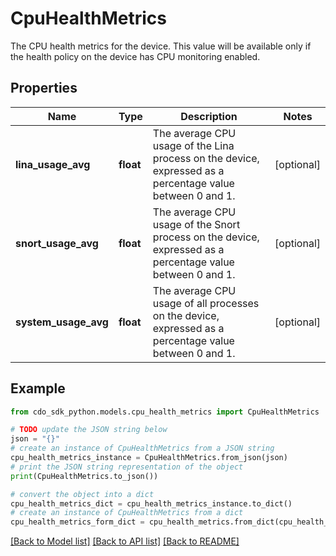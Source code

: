 # CpuHealthMetrics

The CPU health metrics for the device. This value will be available only if the health policy on the device has CPU monitoring enabled.

## Properties

Name | Type | Description | Notes
------------ | ------------- | ------------- | -------------
**lina_usage_avg** | **float** | The average CPU usage of the Lina process on the device, expressed as a percentage value between 0 and 1. | [optional] 
**snort_usage_avg** | **float** | The average CPU usage of the Snort process on the device, expressed as a percentage value between 0 and 1. | [optional] 
**system_usage_avg** | **float** | The average CPU usage of all processes on the device, expressed as a percentage value between 0 and 1. | [optional] 

## Example

```python
from cdo_sdk_python.models.cpu_health_metrics import CpuHealthMetrics

# TODO update the JSON string below
json = "{}"
# create an instance of CpuHealthMetrics from a JSON string
cpu_health_metrics_instance = CpuHealthMetrics.from_json(json)
# print the JSON string representation of the object
print(CpuHealthMetrics.to_json())

# convert the object into a dict
cpu_health_metrics_dict = cpu_health_metrics_instance.to_dict()
# create an instance of CpuHealthMetrics from a dict
cpu_health_metrics_form_dict = cpu_health_metrics.from_dict(cpu_health_metrics_dict)
```
[[Back to Model list]](../README.md#documentation-for-models) [[Back to API list]](../README.md#documentation-for-api-endpoints) [[Back to README]](../README.md)


